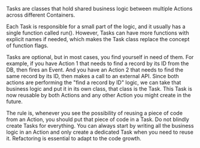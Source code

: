 Tasks are classes that hold shared business logic between multiple Actions across different Containers.

Each Task is responsible for a small part of the logic, and it usually has a single function called run(). However,
Tasks can have more functions with explicit names if needed, which makes the Task class replace the concept of function
flags.

Tasks are optional, but in most cases, you find yourself in need of them. For example, if you have Action 1 that needs
to find a record by its ID from the DB, then fires an Event. And you have an Action 2 that needs to find the same record
by its ID, then makes a call to an external API. Since both actions are performing the "find a record by ID" logic, we
can take that business logic and put it in its own class, that class is the Task. This Task is now reusable by both
Actions and any other Action you might create in the future.

The rule is, whenever you see the possibility of reusing a piece of code from an Action, you should put that piece of
code in a Task. Do not blindly create Tasks for everything. You can always start by writing all the business logic in an
Action and only create a dedicated Task when you need to reuse it. Refactoring is essential to adapt to the code growth.